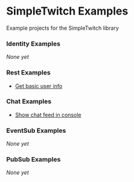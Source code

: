 # SimpleTwitch Examples
Example projects for the SimpleTwitch library

### Identity Examples  
*None yet*

### Rest Examples
- [Get basic user info](https://github.com/AuxLabs/SimpleTwitch-Examples/tree/main/src/ConsoleRestExample)

### Chat Examples
- [Show chat feed in console](https://github.com/AuxLabs/SimpleTwitch-Examples/tree/main/src/ConsoleChatExample)

### EventSub Examples  
*None yet*

### PubSub Examples  
*None yet*

